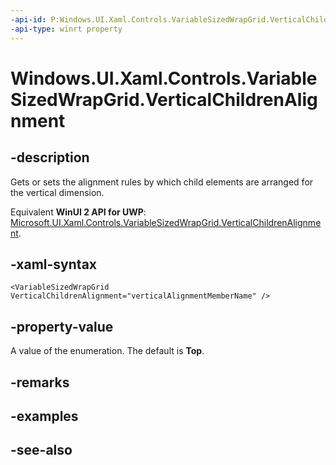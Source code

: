 ```yaml
---
-api-id: P:Windows.UI.Xaml.Controls.VariableSizedWrapGrid.VerticalChildrenAlignment
-api-type: winrt property
---
```


<!-- Property syntax
public Windows.UI.Xaml.VerticalAlignment VerticalChildrenAlignment { get;  set; }
-->

# Windows.UI.Xaml.Controls.VariableSizedWrapGrid.VerticalChildrenAlignment

## -description
Gets or sets the alignment rules by which child elements are arranged for the vertical dimension.

Equivalent **WinUI 2 API for UWP**: [Microsoft.UI.Xaml.Controls.VariableSizedWrapGrid.VerticalChildrenAlignment](/windows/winui/api/microsoft.ui.xaml.controls.variablesizedwrapgrid.verticalchildrenalignment).

## -xaml-syntax
```xaml
<VariableSizedWrapGrid VerticalChildrenAlignment="verticalAlignmentMemberName" />
```


## -property-value
A value of the enumeration. The default is **Top**.

## -remarks

## -examples

## -see-also
